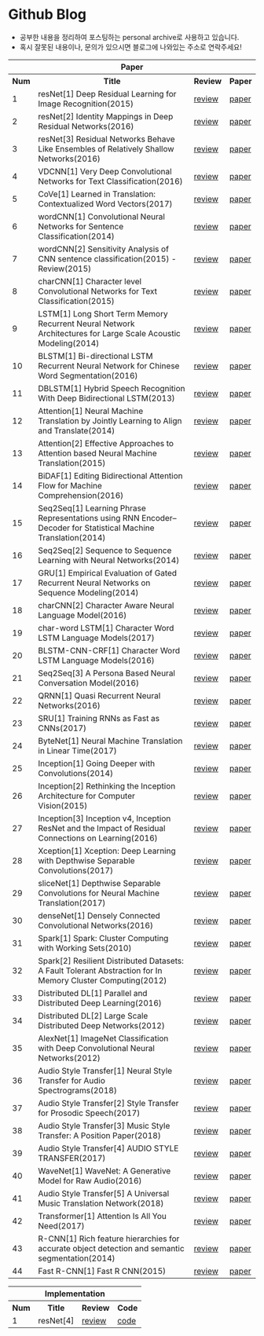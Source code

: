 # Github Blog
- 공부한 내용을 정리하여 포스팅하는 personal archive로 사용하고 있습니다.
- 혹시 잘못된 내용이나, 문의가 있으시면 블로그에 나와있는 주소로 연락주세요!

<table>
  <tr>
      <th colspan="4">Paper</th>
  </tr>
  <tr>
    <th>Num</th>
    <th>Title</th>
    <th>Review</th> 
    <th>Paper</th>
  </tr>

  <tr>
    <td>1</td>
    <td>resNet[1] Deep Residual Learning for Image Recognition(2015)</td>
    <td><a href="https://hwkim94.github.io/deeplearning/cnn/resnet/paperreview/2018/02/10/resNet1.html">review</a></td>
    <td><a href="https://arxiv.org/abs/1512.03385">paper</a></td>
  </tr>

  <tr>
    <td>2</td>
    <td>resNet[2] Identity Mappings in Deep Residual Networks(2016)</td>
    <td><a href="https://hwkim94.github.io/deeplearning/cnn/resnet/paperreview/2018/02/11/resNet2.html">review</a></td>
    <td><a href="https://arxiv.org/abs/1603.05027">paper</a></td>
  </tr>

  <tr>
    <td>3</td>
    <td>resNet[3] Residual Networks Behave Like Ensembles of Relatively Shallow Networks(2016)</td>
    <td><a href="https://hwkim94.github.io/deeplearning/cnn/resnet/paperreview/2018/02/11/resNet3.html">review</a></td>
    <td><a href="https://arxiv.org/abs/1605.06431">paper</a></td>
  </tr>

  <tr>
    <td>4</td>
    <td>VDCNN[1] Very Deep Convolutional Networks for Text Classification(2016) </td>
    <td><a href="https://hwkim94.github.io/deeplearning/cnn/nlp/paperreview/2018/02/17/VDCNN1.html">review</a></td>
    <td><a href="https://arxiv.org/abs/1606.01781">paper</a></td>
  </tr>

  <tr>
    <td>5</td>
    <td>CoVe[1] Learned in Translation: Contextualized Word Vectors(2017)</td>
    <td><a href="https://hwkim94.github.io/deeplearning/rnn/nlp/paperreview/2018/02/17/CoVe1.html">review</a></td>
    <td><a href="https://arxiv.org/abs/1708.001075">paper</a></td>
  </tr>

  <tr>
    <td>6</td>
    <td>wordCNN[1] Convolutional Neural Networks for Sentence Classification(2014)</td>
    <td><a href="https://hwkim94.github.io/deeplearning/cnn/nlp/paperreview/2018/02/19/wordCNN1.html">review</a></td>
    <td><a href="https://arxiv.org/abs/1408.5882">paper</a></td>
  </tr>

  <tr>
    <td>7</td>
    <td>wordCNN[2] Sensitivity Analysis of CNN sentence classification(2015) - Review(2015)</td>
    <td><a href="https://hwkim94.github.io/deeplearning/cnn/nlp/paperreview/2018/02/19/wordCNN2.html">review</a></td>
    <td><a href="https://arxiv.org/abs/1510.03820">paper</a></td>
  </tr>

  <tr>
    <td>8</td>
    <td>charCNN[1] Character level Convolutional Networks for Text Classification(2015)</td>
    <td><a href="https://hwkim94.github.io/deeplearning/cnn/nlp/paperreview/2018/02/20/charCNN1.html">review</a></td>
    <td><a href="https://arxiv.org/abs/1509.01626">paper</a></td>
  </tr>

  <tr>
    <td>9</td>
    <td>LSTM[1] Long Short Term Memory Recurrent Neural Network Architectures for Large Scale Acoustic Modeling(2014)</td>
    <td><a href="https://hwkim94.github.io/deeplearning/rnn/lstm/nlp/paperreview/2018/02/21/LSTM1.html">review</a></td>
    <td><a href="http://www.isca-speech.org/archive/archive_papers/interspeech_2014/i14_0338.pdf">paper</a></td>
  </tr>
  
  <tr>
    <td>10</td>
    <td>BLSTM[1] Bi-directional LSTM Recurrent Neural Network for Chinese Word Segmentation(2016)</td>
    <td><a href="https://hwkim94.github.io/deeplearning/rnn/lstm/nlp/paperreview/2018/02/21/BLSTM1.html">review</a></td>
    <td><a href="https://arxiv.org/abs/1602.04874">paper</a></td>
  </tr>

  <tr>
    <td>11</td>
    <td>DBLSTM[1] Hybrid Speech Recognition With Deep Bidirectional LSTM(2013)</td>
    <td><a href="https://hwkim94.github.io/deeplearning/rnn/lstm/nlp/paperreview/2018/02/21/DBLSTM1.html">review</a></td>
    <td><a href="https://www.cs.toronto.edu/~graves/asru_2013.pdf">paper</a></td>
  </tr>

  <tr>
    <td>12</td>
    <td>Attention[1] Neural Machine Translation by Jointly Learning to Align and Translate(2014)</td>
    <td><a href="https://hwkim94.github.io/deeplearning/rnn/lstm/attention/nlp/paperreview/2018/02/23/attention1.html">review</a></td>
    <td><a href="https://arxiv.org/abs/1409.0473">paper</a></td>
  </tr>

  <tr>
    <td>13</td>
    <td>Attention[2] Effective Approaches to Attention based Neural Machine Translation(2015)</td>
    <td><a href="https://hwkim94.github.io/deeplearning/rnn/lstm/attention/nlp/paperreview/2018/02/23/attention2.html">review</a></td>
    <td><a href="http://aclweb.org/anthology/D15-1166">paper</a></td>
  </tr>

  <tr>
    <td>14</td>
    <td>BiDAF[1] Editing Bidirectional Attention Flow for Machine Comprehension(2016)</td>
    <td><a href="https://hwkim94.github.io/deeplearning/rnn/lstm/attention/nlp/paperreview/2018/02/23/BiDAF1.html">review</a></td>
    <td><a href="https://arxiv.org/abs/1611.01603">paper</a></td>
  </tr>
  
  <tr>
    <td>15</td>
    <td>Seq2Seq[1] Learning Phrase Representations using RNN Encoder–Decoder for Statistical Machine Translation(2014)</td>
    <td><a href="https://hwkim94.github.io/deeplearning/rnn/lstm/seq2seq/nlp/paperreview/2018/02/24/seq2seq1.html">review</a></td>
    <td><a href="https://arxiv.org/abs/1406.1078">paper</a></td>
  </tr>

  <tr>
    <td>16</td>
    <td>Seq2Seq[2] Sequence to Sequence Learning with Neural Networks(2014)</td>
    <td><a href="https://hwkim94.github.io/deeplearning/rnn/lstm/seq2seq/nlp/paperreview/2018/02/25/seq2seq2.html">review</a></td>
    <td><a href="https://arxiv.org/abs/1409.3215">paper</a></td>
  </tr>
  
  <tr>
    <td>17</td>
    <td>GRU[1] Empirical Evaluation of Gated Recurrent Neural Networks on Sequence Modeling(2014)</td>
    <td><a href="https://hwkim94.github.io/deeplearning/rnn/gru/paperreview/2018/02/27/GRU1.html">review</a></td>
    <td><a href="https://arxiv.org/abs/1412.3555">paper</a></td>
  </tr>
  
  <tr>
    <td>18</td>
    <td>charCNN[2] Character Aware Neural Language Model(2016)</td>
    <td><a href="https://hwkim94.github.io/deeplearning/cnn/charcnn/nlp/paperreview/2018/02/27/charCNN2.html">review</a></td>
    <td><a href=https://arxiv.org/abs/1508.06615">paper</a></td>
  </tr>
  
  <tr>
    <td>19</td>
    <td>char-word LSTM[1] Character Word LSTM Language Models(2017)</td>
    <td><a href="https://hwkim94.github.io/deeplearning/rnn/lstm/nlp/paperreview/2018/02/28/char-word-LSTM1.html">review</a></td>
    <td><a href="https://arxiv.org/abs/1704.02813">paper</a></td>
  </tr>
  
  <tr>
    <td>20</td>
    <td>BLSTM-CNN-CRF[1] Character Word LSTM Language Models(2016)</td>
    <td><a href="https://hwkim94.github.io/deeplearning/rnn/cnn/lstm/charcnn/nlp/paperreview/2018/03/01/BLSTM-CNN-CRF1.html">review</a></td>
    <td><a href="https://arxiv.org/abs/1603.01354">paper</a></td>
  </tr>
      
  <tr>
    <td>21</td>
    <td>Seq2Seq[3] A Persona Based Neural Conversation Model(2016)</td>
    <td><a href="https://hwkim94.github.io/deeplearning/rnn/lstm/seq2seq/nlp/paperreview/2018/03/01/seq2seq3.html">review</a></td>
    <td><a href="https://arxiv.org/abs/1603.06155">paper</a></td>
  </tr>
  
  <tr>
    <td>22</td>
    <td>QRNN[1] Quasi Recurrent Neural Networks(2016)</td>
    <td><a href="https://hwkim94.github.io/deeplearning/rnn/qrnn/paperreview/2018/03/02/QRNN1.html">review</a></td>
    <td><a href="https://arxiv.org/abs/1611.01576">paper</a></td>
  </tr>
  
  <tr>
    <td>23</td>
    <td>SRU[1] Training RNNs as Fast as CNNs(2017)</td>
    <td><a href="https://hwkim94.github.io/deeplearning/rnn/sru/paperreview/2018/03/03/SRU1.html">review</a></td>
    <td><a href="https://arxiv.org/abs/1709.02755">paper</a></td>
  </tr>
  
  <tr>
    <td>24</td>
    <td>ByteNet[1] Neural Machine Translation in Linear Time(2017)</td>
    <td><a href="https://hwkim94.github.io/deeplearning/bytenet/paperreview/2018/03/05/byteNet1.html">review</a></td>
    <td><a href="https://arxiv.org/abs/1610.10099">paper</a></td>
  </tr>
  
  <tr>
    <td>25</td>
    <td>Inception[1] Going Deeper with Convolutions(2014)</td>
    <td><a href="https://hwkim94.github.io/deeplearning/cnn/inception/paperreview/2018/03/12/Inception1.html">review</a></td>
    <td><a href="https://arxiv.org/abs/1409.4842">paper</a></td>
  </tr>
  
  <tr>
    <td>26</td>
    <td>Inception[2] Rethinking the Inception Architecture for Computer Vision(2015)</td>
    <td><a href="https://hwkim94.github.io/deeplearning/cnn/inception/paperreview/2018/03/13/Inception2.html">review</a></td>
    <td><a href="https://arxiv.org/abs/1512.00567">paper</a></td>
  </tr>
      
  <tr>
    <td>27</td>
    <td>Inception[3] Inception v4, Inception ResNet and the Impact of Residual Connections on Learning(2016)</td>
    <td><a href="https://hwkim94.github.io/deeplearning/cnn/inception/paperreview/2018/03/17/Inception3.html">review</a></td>
    <td><a href="https://arxiv.org/abs/1602.07261">paper</a></td>
  </tr>
  
  <tr>
    <td>28</td>
    <td>Xception[1] Xception: Deep Learning with Depthwise Separable Convolutions(2017)</td>
    <td><a href="https://hwkim94.github.io/deeplearning/cnn/inception/xception/paperreview/2018/03/25/Xception1.html">review</a></td>
    <td><a href="https://arxiv.org/abs/1610.02357">paper</a></td>
  </tr>
  
  <tr>
    <td>29</td>
    <td>sliceNet[1] Depthwise Separable Convolutions for Neural Machine Translation(2017)</td>
    <td><a href="https://hwkim94.github.io/deeplearning/slicenet/paperreview/2018/04/03/sliceNet1.html">review</a></td>
    <td><a href="https://arxiv.org/abs/1706.03059">paper</a></td>
  </tr>
  
  <tr>
    <td>30</td>
    <td>denseNet[1] Densely Connected Convolutional Networks(2016)</td>
    <td><a href="https://hwkim94.github.io/deeplearning/cnn/resnet/densenet/paperreview/2018/04/08/denseNet1.html">review</a></td>
    <td><a href="https://arxiv.org/abs/1608.06993">paper</a></td>
  </tr>
  
  <tr>
    <td>31</td>
    <td>Spark[1] Spark: Cluster Computing with Working Sets(2010)</td>
    <td><a href="https://hwkim94.github.io/distributed-computing/spark/rdd/paperreview/2018/05/15/Spark1.html">review</a></td>
    <td><a href="http://static.usenix.org/legacy/events/hotcloud10/tech/full_papers/Zaharia.pdf">paper</a></td>
  </tr>
  
  <tr>
    <td>32</td>
    <td>Spark[2] Resilient Distributed Datasets: A Fault Tolerant Abstraction for In Memory Cluster Computing(2012)</td>
    <td><a href="https://hwkim94.github.io/distributed-computing/spark/rdd/paperreview/2018/05/15/Spark2.html">review</a></td>
    <td><a href="https://www.usenix.org/system/files/conference/nsdi12/nsdi12-final138.pdf">paper</a></td>
  </tr>
  
  <tr>
    <td>33</td>
    <td>Distributed DL[1] Parallel and Distributed Deep Learning(2016)</td>
    <td><a href="https://hwkim94.github.io/distributed-computing/deeplearning/paperreview/2018/05/15/Distributed-DL1.html">review</a></td>
    <td><a href="https://web.stanford.edu/~rezab/classes/cme323/S16/projects_reports/hedge_usmani.pdf">paper</a></td>
  </tr>
  
  <tr>
    <td>34</td>
    <td>Distributed DL[2] Large Scale Distributed Deep Networks(2012)</td>
    <td><a href="https://hwkim94.github.io/distributed-computing/deeplearning/paperreview/2018/05/16/Distributed-DL2.html">review</a></td>
    <td><a href="http://www.cs.toronto.edu/~ranzato/publications/DistBeliefNIPS2012_withAppendix.pdf">paper</a></td>
  </tr>
  
  <tr>
    <td>35</td>
    <td>AlexNet[1] ImageNet Classification with Deep Convolutional Neural Networks(2012)</td>
    <td><a href="https://hwkim94.github.io/deeplearning/cnn/alexnet/paperreview/2018/05/20/AlexNet1.html">review</a></td>
    <td><a href="https://papers.nips.cc/paper/4824-imagenet-classification-with-deep-convolutional-neural-networks.pdf">paper</a></td>
  </tr>
  
  <tr>
    <td>36</td>
    <td>Audio Style Transfer[1] Neural Style Transfer for Audio Spectrograms(2018)</td>
    <td><a href="https://hwkim94.github.io/deeplearning/audio/style-transfer/paperreview/alexnet/2018/05/21/Audio-Style-Transfer1.html">review</a></td>
    <td><a href="https://arxiv.org/abs/1801.01589">paper</a></td>
  </tr>
  
  <tr>
    <td>37</td>
    <td>Audio Style Transfer[2] Style Transfer for Prosodic Speech(2017)</td>
    <td><a href="https://hwkim94.github.io/deeplearning/audio/style-transfer/paperreview/2018/05/21/Audio-Style-Transfer2.html">review</a></td>
    <td><a href="http://web.stanford.edu/class/cs224s/reports/Anthony_Perez.pdf">paper</a></td>
  </tr>
  
  <tr>
    <td>38</td>
    <td>Audio Style Transfer[3] Music Style Transfer: A Position Paper(2018)</td>
    <td><a href="https://hwkim94.github.io/deeplearning/audio/style-transfer/paperreview/2018/05/22/Audio-Style-Transfer3.html">review</a></td>
    <td><a href="https://arxiv.org/abs/1803.06841">paper</a></td>
  </tr>
  
  <tr>
    <td>39</td>
    <td>Audio Style Transfer[4] AUDIO STYLE TRANSFER(2017)</td>
    <td><a href="https://hwkim94.github.io/deeplearning/audio/style-transfer/paperreview/2018/05/22/Audio-Style-Transfer4.html">review</a></td>
    <td><a href="https://arxiv.org/abs/1710.11385">paper</a></td>
  </tr>
  
  <tr>
    <td>40</td>
    <td>WaveNet[1] WaveNet: A Generative Model for Raw Audio(2016)</td>
    <td><a href="https://hwkim94.github.io/deeplearning/wavenet/paperreview/2018/05/23/WaveNet1.html">review</a></td>
    <td><a href="https://arxiv.org/abs/1609.03499">paper</a></td>
  </tr>
  
  <tr>
    <td>41</td>
    <td>Audio Style Transfer[5] A Universal Music Translation Network(2018)</td>
    <td><a href="https://hwkim94.github.io/deeplearning/audio/style-transfer/wavenet/autoencoder/paperreview/2018/05/25/Audio-Style-Transfer5.html">review</a></td>
    <td><a href="https://arxiv.org/abs/1805.07848">paper</a></td>
  </tr>
  
  <tr>
    <td>42</td>
    <td>Transformer[1] Attention Is All You Need(2017)</td>
    <td><a href="https://hwkim94.github.io/deeplearning/attention/nlp/transformer/paperreview/2018/08/12/Transformer1.html">review</a></td>
    <td><a href="https://arxiv.org/abs/1706.03762">paper</a></td>
  </tr>
  
  <tr>
    <td>43</td>
    <td>R-CNN[1] Rich feature hierarchies for accurate object detection and semantic segmentation(2014)</td>
    <td><a href="https://hwkim94.github.io/deeplearning/cnn/image-detection/r-cnn/paperreview/2018/09/21/R-CNN.html">review</a></td>
    <td><a href="https://arxiv.org/abs/1311.2524">paper</a></td>
  </tr>
  
  <tr>
    <td>44</td>
    <td>Fast R-CNN[1] Fast R CNN(2015)</td>
    <td><a href="https://hwkim94.github.io/deeplearning/cnn/image-detection/r-cnn/paperreview/2018/09/22/Fast-R-CNN1.html">review</a></td>
    <td><a href="https://www.cv-foundation.org/openaccess/content_iccv_2015/papers/Girshick_Fast_R-CNN_ICCV_2015_paper.pdf">paper</a></td>
  </tr>

  
</table>


<table>
  <tr>
      <th colspan="4">Implementation</th>
  </tr>
  <tr>
    <th>Num</th>
    <th>Title</th>
    <th>Review</th> 
    <th>Code</th>
  </tr>

  <tr>
    <td>1</td>
    <td>resNet[4]</td>
    <td><a href="https://hwkim94.github.io/deeplearning/cnn/resnet/implementation/tensorflow/2018/02/21/resNet4.html">review</a></td>
    <td><a href="https://github.com/hwkim94/hwkim94.github.io/tree/master/Implementation/resNet">code</a></td>
  </tr>
</table>
